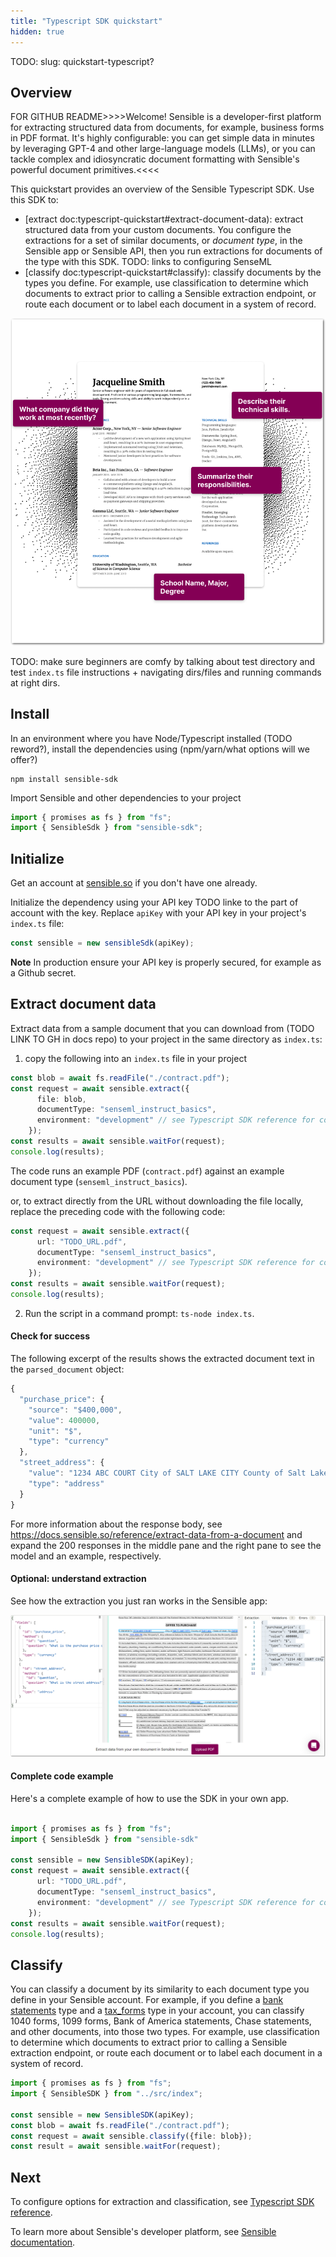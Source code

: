 ```yaml
---
title: "Typescript SDK quickstart"
hidden: true
---
```


TODO: slug: quickstart-typescript? 

## Overview

FOR GITHUB README>>>>Welcome! Sensible is a developer-first platform for extracting structured data from documents, for example, business forms in PDF format. It's highly configurable: you can get simple data in minutes by leveraging GPT-4 and other large-language models (LLMs), or you can tackle complex and idiosyncratic document formatting with Sensible's powerful document primitives.<<<<

This quickstart provides an overview of the Sensible Typescript SDK. Use this SDK to:

- [extract doc:typescript-quickstart#extract-document-data): extract structured data from your custom documents. You configure the extractions for a set of similar documents, or *document type*, in the Sensible app or Sensible API, then you run extractions for documents of the type with this SDK. TODO: links to configuring SenseML
- [classify doc:typescript-quickstart#classify): classify documents by the types you define. For example, use classification to determine which documents to extract prior to calling a Sensible extraction endpoint, or route each document or to label each document in a system of record.



![Click to enlarge](https://raw.githubusercontent.com/sensible-hq/sensible-docs/main/readme-sync/assets/v0/images/final/intro_sdk.png)

TODO: make sure beginners are comfy by talking about test directory and test `index.ts` file instructions + navigating dirs/files and running commands at right dirs.

## Install

In an environment where you have Node/Typescript installed (TODO reword?), install the dependencies using (npm/yarn/what options will we offer?)

```shell
npm install sensible-sdk
```

Import Sensible and other dependencies to your project

```typescript
import { promises as fs } from "fs";
import { SensibleSdk } from "sensible-sdk";
```

## Initialize

Get an account at [sensible.so](https://app.sensible.so/register) if you don't have one already.

Initialize the dependency using your API key TODO linke to the part of account with the key.  Replace `apiKey` with your API key in your project's `index.ts` file:

```typescript
const sensible = new sensibleSdk(apiKey);
```

**Note** In production ensure your API key is properly secured, for example as a Github secret.

## Extract document data

Extract data from a sample document that you can download from (TODO LINK TO GH in docs repo) to your project in the same directory as `index.ts`:

1. copy the following into an `index.ts` file in your project

```typescript
const blob = await fs.readFile("./contract.pdf");
const request = await sensible.extract({
      file: blob,
      documentType: "senseml_instruct_basics",
      environment: "development" // see Typescript SDK reference for configuration options
    });
const results = await sensible.waitFor(request);
console.log(results);
```

The code runs an example PDF (`contract.pdf`) against an example document type (`senseml_instruct_basics`). 

or, to extract directly from the URL without downloading the file locally, replace the preceding code with the following code:

```typescript
const request = await sensible.extract({
      url: "TODO_URL.pdf",
      documentType: "senseml_instruct_basics",
      environment: "development" // see Typescript SDK reference for configuration options
    });
const results = await sensible.waitFor(request);
console.log(results);
```

2. Run the script in a command prompt: `ts-node index.ts`.

#### Check for success

The following excerpt of the results shows the extracted document text in the `parsed_document` object:

```typescript
{
  "purchase_price": {
    "source": "$400,000",
    "value": 400000,
    "unit": "$",
    "type": "currency"
  },
  "street_address": {
    "value": "1234 ABC COURT City of SALT LAKE CITY County of Salt Lake -\nState of Utah, Zip 84108",
    "type": "address"
  }
}
```

For more information about the response body, see <https://docs.sensible.so/reference/extract-data-from-a-document> and expand the 200 responses in the middle pane and the right pane to see the model and an example, respectively.

#### Optional: understand extraction

See how the extraction you just ran works in the Sensible app:

![Click to enlarge](https://raw.githubusercontent.com/sensible-hq/sensible-docs/main/readme-sync/assets/v0/images/final/sdk_typescript_1.png)

#### Complete code example

Here's a complete example of how to use the SDK in your own app.

```typescript

import { promises as fs } from "fs";
import { SensibleSdk } from "sensible-sdk"

const sensible = new SensibleSDK(apiKey);
const request = await sensible.extract({
      url: "TODO_URL.pdf",
      documentType: "senseml_instruct_basics",
      environment: "development" // see Typescript SDK reference for configuration options
    });
const results = await sensible.waitFor(request);
console.log(results);
```



## Classify

You can classify a document by its similarity to each document type you define in your Sensible account. For example, if you define a [bank statements](https://github.com/sensible-hq/sensible-configuration-library/tree/main/bank_statements) type and a [tax_forms](https://github.com/sensible-hq/sensible-configuration-library/tree/main/tax_forms) type in your account, you can classify 1040 forms, 1099 forms, Bank of America statements, Chase statements, and other documents, into those two types. For example, use classification to determine which documents to extract prior to calling a Sensible extraction endpoint, or route each document or to label each document in a system of record.

```typescript
import { promises as fs } from "fs";
import { SensibleSDK } from "../src/index";

const sensible = new SensibleSDK(apiKey);
const blob = await fs.readFile("./contract.pdf");
const request = await sensible.classify({file: blob});
const result = await sensible.waitFor(request);
```





## Next

To configure options for extraction and classification, see [Typescript SDK reference](doc:sdk-typescript).

To learn more about Sensible's developer platform, see [Sensible documentation](https://docs.sensible.so/docs/).

